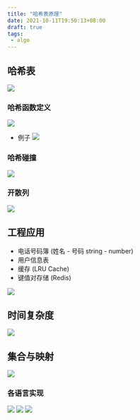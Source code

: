 ```yaml
---
title: "哈希表原理"
date: 2021-10-11T19:50:13+08:00
draft: true
tags:
 - algo
---
```

## 哈希表
![](https://gtd-imgs-md.oss-cn-beijing.aliyuncs.com/imgs/20211011203156.png)

### 哈希函数定义
![](https://gtd-imgs-md.oss-cn-beijing.aliyuncs.com/imgs/20211011203400.png)
- 例子
![](https://gtd-imgs-md.oss-cn-beijing.aliyuncs.com/imgs/20211011203520.png)

### 哈希碰撞
![](https://gtd-imgs-md.oss-cn-beijing.aliyuncs.com/imgs/20211011204238.png)

### 开散列
![](https://gtd-imgs-md.oss-cn-beijing.aliyuncs.com/imgs/20211011204503.png)

## 工程应用
- 电话号码簿 (姓名 - 号码  string - number)
- 用户信息表
- 缓存 (LRU Cache)
- 键值对存储 (Redis)

![](https://gtd-imgs-md.oss-cn-beijing.aliyuncs.com/imgs/20211011204941.png)

## 时间复杂度
![](https://gtd-imgs-md.oss-cn-beijing.aliyuncs.com/imgs/20211011205100.png)

## 集合与映射
![](https://gtd-imgs-md.oss-cn-beijing.aliyuncs.com/imgs/20211011211124.png)

### 各语言实现
![](https://gtd-imgs-md.oss-cn-beijing.aliyuncs.com/imgs/20211011211616.png)
![](https://gtd-imgs-md.oss-cn-beijing.aliyuncs.com/imgs/20211011211637.png)
![](https://gtd-imgs-md.oss-cn-beijing.aliyuncs.com/imgs/20211011211659.png)